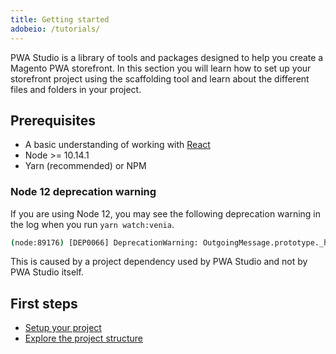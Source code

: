 ```yaml
---
title: Getting started
adobeio: /tutorials/
---
```


PWA Studio is a library of tools and packages designed to help you create a Magento PWA storefront.
In this section you will learn how to set up your storefront project using the scaffolding tool and learn about the different files and folders in your project.

## Prerequisites

-   A basic understanding of working with [React][]
-   Node >= 10.14.1
-   Yarn (recommended) or NPM

### Node 12 deprecation warning

If you are using Node 12, you may see the following deprecation warning in the log when you run `yarn watch:venia`.

```sh
(node:89176) [DEP0066] DeprecationWarning: OutgoingMessage.prototype._headers is deprecated
```

This is caused by a project dependency used by PWA Studio and not by PWA Studio itself.

## First steps

-   [Setup your project][]
-   [Explore the project structure][]

[setup your project]: <{%link tutorials/pwa-studio-fundamentals/project-setup/index.md %}>
[explore the project structure]: <{%link tutorials/pwa-studio-fundamentals/project-structure/index.md %}>

[react]: https://reactjs.org/
